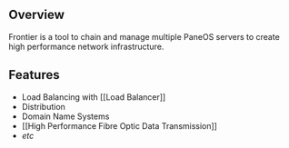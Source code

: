 ## Overview
Frontier is a tool to chain and manage multiple PaneOS servers to create high performance network infrastructure.

## Features
- Load Balancing with [[Load Balancer]]
- Distribution
- Domain Name Systems
- [[High Performance Fibre Optic Data Transmission]]
- _etc_
